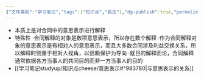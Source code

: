 ```yaml
---
{"文件类别":"学习笔记","tags":["知识点","民法"],"dg-publish":true,"permalink":"/学习笔记studyup/知识点cheese/合同解释/","dgPassFrontmatter":true,"created":"2024-07-16T13:08:02.605+08:00","updated":"2024-10-25T12:12:11.244+08:00"}
---
```


- 本质上是对合同中的意思表示进行解释
- 特殊性
·合同解释的对象是数项意思表示，所以存在数个解释
·作为合同解释对象的意思表示是有相对人的意思表示，而且大多数合同涉及利益交换关系，所以解释时侧重于相对人视角，以信赖保护为导向
·就目的解释而论，合同解释通常依据各方当事人的共同目的而非一方当事人的目的
- [[学习笔记studyup/知识点cheese/意思表示#^983780\|与意思表示的关系]]